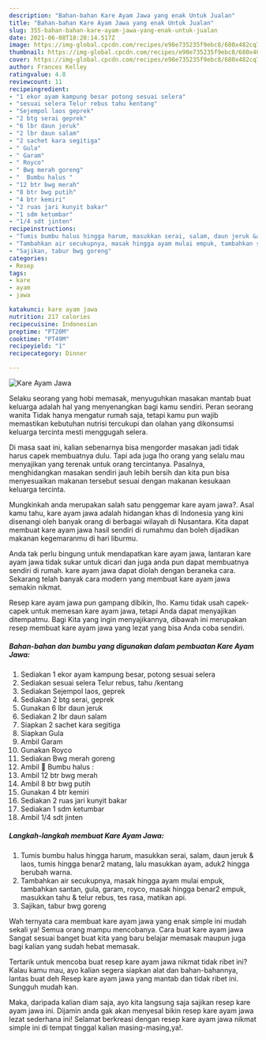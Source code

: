 ```yaml
---
description: "Bahan-bahan Kare Ayam Jawa yang enak Untuk Jualan"
title: "Bahan-bahan Kare Ayam Jawa yang enak Untuk Jualan"
slug: 355-bahan-bahan-kare-ayam-jawa-yang-enak-untuk-jualan
date: 2021-06-08T18:20:14.517Z
image: https://img-global.cpcdn.com/recipes/e98e735235f9ebc8/680x482cq70/kare-ayam-jawa-foto-resep-utama.jpg
thumbnail: https://img-global.cpcdn.com/recipes/e98e735235f9ebc8/680x482cq70/kare-ayam-jawa-foto-resep-utama.jpg
cover: https://img-global.cpcdn.com/recipes/e98e735235f9ebc8/680x482cq70/kare-ayam-jawa-foto-resep-utama.jpg
author: Frances Kelley
ratingvalue: 4.8
reviewcount: 11
recipeingredient:
- "1 ekor ayam kampung besar potong sesuai selera"
- "sesuai selera Telur rebus tahu kentang"
- "Sejempol laos geprek"
- "2 btg serai geprek"
- "6 lbr daun jeruk"
- "2 lbr daun salam"
- "2 sachet kara segitiga"
- " Gula"
- " Garam"
- " Royco"
- " Bwg merah goreng"
- "  Bumbu halus "
- "12 btr bwg merah"
- "8 btr bwg putih"
- "4 btr kemiri"
- "2 ruas jari kunyit bakar"
- "1 sdm ketumbar"
- "1/4 sdt jinten"
recipeinstructions:
- "Tumis bumbu halus hingga harum, masukkan serai, salam, daun jeruk &amp; laos, tumis hingga benar2 matang, lalu masukkan ayam, aduk2 hingga berubah warna."
- "Tambahkan air secukupnya, masak hingga ayam mulai empuk, tambahkan santan, gula, garam, royco, masak hingga benar2 empuk, masukkan tahu &amp; telur rebus, tes rasa, matikan api."
- "Sajikan, tabur bwg goreng"
categories:
- Resep
tags:
- kare
- ayam
- jawa

katakunci: kare ayam jawa 
nutrition: 217 calories
recipecuisine: Indonesian
preptime: "PT20M"
cooktime: "PT49M"
recipeyield: "1"
recipecategory: Dinner

---
```



![Kare Ayam Jawa](https://img-global.cpcdn.com/recipes/e98e735235f9ebc8/680x482cq70/kare-ayam-jawa-foto-resep-utama.jpg)

Selaku seorang yang hobi memasak, menyuguhkan masakan mantab buat keluarga adalah hal yang menyenangkan bagi kamu sendiri. Peran seorang  wanita Tidak hanya mengatur rumah saja, tetapi kamu pun wajib memastikan kebutuhan nutrisi tercukupi dan olahan yang dikonsumsi keluarga tercinta mesti menggugah selera.

Di masa  saat ini, kalian sebenarnya bisa mengorder masakan jadi tidak harus capek membuatnya dulu. Tapi ada juga lho orang yang selalu mau menyajikan yang terenak untuk orang tercintanya. Pasalnya, menghidangkan masakan sendiri jauh lebih bersih dan kita pun bisa menyesuaikan makanan tersebut sesuai dengan makanan kesukaan keluarga tercinta. 



Mungkinkah anda merupakan salah satu penggemar kare ayam jawa?. Asal kamu tahu, kare ayam jawa adalah hidangan khas di Indonesia yang kini disenangi oleh banyak orang di berbagai wilayah di Nusantara. Kita dapat membuat kare ayam jawa hasil sendiri di rumahmu dan boleh dijadikan makanan kegemaranmu di hari liburmu.

Anda tak perlu bingung untuk mendapatkan kare ayam jawa, lantaran kare ayam jawa tidak sukar untuk dicari dan juga anda pun dapat membuatnya sendiri di rumah. kare ayam jawa dapat diolah dengan beraneka cara. Sekarang telah banyak cara modern yang membuat kare ayam jawa semakin nikmat.

Resep kare ayam jawa pun gampang dibikin, lho. Kamu tidak usah capek-capek untuk memesan kare ayam jawa, tetapi Anda dapat menyajikan ditempatmu. Bagi Kita yang ingin menyajikannya, dibawah ini merupakan resep membuat kare ayam jawa yang lezat yang bisa Anda coba sendiri.

<!--inarticleads1-->

##### Bahan-bahan dan bumbu yang digunakan dalam pembuatan Kare Ayam Jawa:

1. Sediakan 1 ekor ayam kampung besar, potong sesuai selera
1. Sediakan sesuai selera Telur rebus, tahu /kentang
1. Sediakan Sejempol laos, geprek
1. Sediakan 2 btg serai, geprek
1. Gunakan 6 lbr daun jeruk
1. Sediakan 2 lbr daun salam
1. Siapkan 2 sachet kara segitiga
1. Siapkan  Gula
1. Ambil  Garam
1. Gunakan  Royco
1. Sediakan  Bwg merah goreng
1. Ambil  🌸 Bumbu halus :
1. Ambil 12 btr bwg merah
1. Ambil 8 btr bwg putih
1. Gunakan 4 btr kemiri
1. Sediakan 2 ruas jari kunyit bakar
1. Sediakan 1 sdm ketumbar
1. Ambil 1/4 sdt jinten




<!--inarticleads2-->

##### Langkah-langkah membuat Kare Ayam Jawa:

1. Tumis bumbu halus hingga harum, masukkan serai, salam, daun jeruk &amp; laos, tumis hingga benar2 matang, lalu masukkan ayam, aduk2 hingga berubah warna.
1. Tambahkan air secukupnya, masak hingga ayam mulai empuk, tambahkan santan, gula, garam, royco, masak hingga benar2 empuk, masukkan tahu &amp; telur rebus, tes rasa, matikan api.
1. Sajikan, tabur bwg goreng




Wah ternyata cara membuat kare ayam jawa yang enak simple ini mudah sekali ya! Semua orang mampu mencobanya. Cara buat kare ayam jawa Sangat sesuai banget buat kita yang baru belajar memasak maupun juga bagi kalian yang sudah hebat memasak.

Tertarik untuk mencoba buat resep kare ayam jawa nikmat tidak ribet ini? Kalau kamu mau, ayo kalian segera siapkan alat dan bahan-bahannya, lantas buat deh Resep kare ayam jawa yang mantab dan tidak ribet ini. Sungguh mudah kan. 

Maka, daripada kalian diam saja, ayo kita langsung saja sajikan resep kare ayam jawa ini. Dijamin anda gak akan menyesal bikin resep kare ayam jawa lezat sederhana ini! Selamat berkreasi dengan resep kare ayam jawa nikmat simple ini di tempat tinggal kalian masing-masing,ya!.

